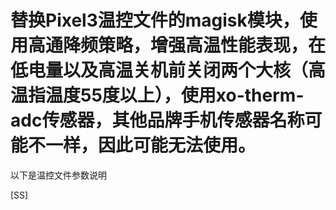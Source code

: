 替换Pixel3温控文件的magisk模块，使用高通降频策略，增强高温性能表现，在低电量以及高温关机前关闭两个大核（高温指温度55度以上），使用xo-therm-adc传感器，其他品牌手机传感器名称可能不一样，因此可能无法使用。
==============
以下是温控文件参数说明



[SS]

